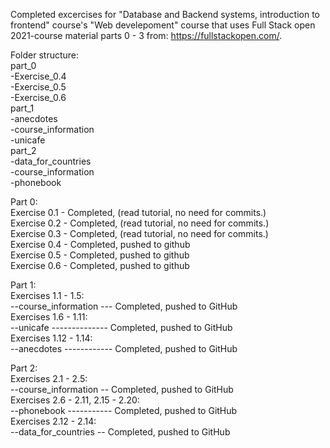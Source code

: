 Completed excercises for "Database and Backend systems, introduction to frontend" course's "Web develepoment" course that uses Full Stack open 2021-course material parts 0 - 3 from: https://fullstackopen.com/.  

Folder structure:  
part_0  
-Exercise_0.4  
-Exercise_0.5  
-Exercise_0.6  
part_1  
-anecdotes  
-course_information  
-unicafe  
part_2  
-data_for_countries  
-course_information  
-phonebook   
  

Part 0:  
Exercise 0.1 - Completed, (read tutorial, no need for commits.)  
Exercise 0.2 - Completed, (read tutorial, no need for commits.)  
Exercise 0.3 - Completed, (read tutorial, no need for commits.)  
Exercise 0.4 - Completed, pushed to github  
Exercise 0.5 - Completed, pushed to github  
Exercise 0.6 - Completed, pushed to github  

  
Part 1:  
Exercises 1.1  - 1.5:  
--course_information --- Completed, pushed to GitHub  
Exercises 1.6  - 1.11:  
--unicafe -------------- Completed, pushed to GitHub  
Exercises 1.12 - 1.14:  
--anecdotes ------------ Completed, pushed to GitHub  

  
Part 2:  
Exercises 2.1  - 2.5:  
--course_information -- Completed, pushed to GitHub  
Exercises 2.6  - 2.11, 2.15 - 2.20:  
--phonebook ----------- Completed, pushed to GitHub  
Exercises 2.12 - 2.14:  
--data_for_countries -- Completed, pushed to GitHub  

